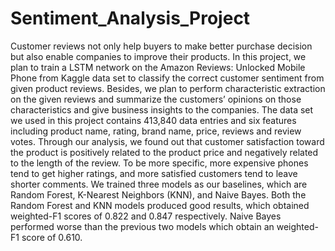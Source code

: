 # Sentiment_Analysis_Project

Customer reviews not only help buyers to make better purchase
decision but also enable companies to improve their products. In
this project, we plan to train a LSTM network on the Amazon
Reviews: Unlocked Mobile Phone from Kaggle data set to classify the
correct customer sentiment from given product reviews. Besides,
we plan to perform characteristic extraction on the given reviews
and summarize the customers’ opinions on those characteristics
and give business insights to the companies. The data set we used in
this project contains 413,840 data entries and six features including
product name, rating, brand name, price, reviews and review votes.
Through our analysis, we found out that customer satisfaction
toward the product is positively related to the product price and
negatively related to the length of the review. To be more specific,
more expensive phones tend to get higher ratings, and more
satisfied customers tend to leave shorter comments.
We trained three models as our baselines, which are Random
Forest, K-Nearest Neighbors (KNN), and Naive Bayes. Both
the Random Forest and KNN models produced good results, which
obtained weighted-F1 scores of 0.822 and 0.847 respectively. Naive
Bayes performed worse than the previous two models which obtain
an weighted-F1 score of 0.610.
